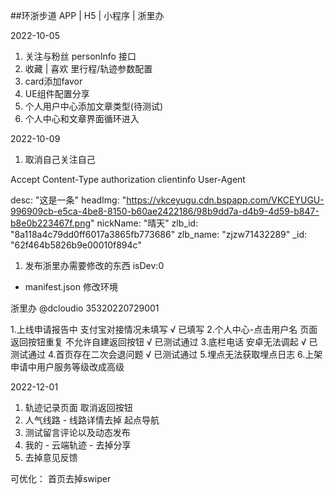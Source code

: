 ##环浙步道  APP | H5 | 小程序 | 浙里办

2022-10-05
1. 关注与粉丝  personInfo 接口
2. 收藏 | 喜欢 里行程/轨迹参数配置
3. card添加favor
4. UE组件配置分享
5. 个人用户中心添加文章类型(待测试)
6. 个人中心和文章界面循环进入

2022-10-09
1. 取消自己关注自己


Accept
Content-Type
authorization
clientinfo
User-Agent


desc: "这是一条"
headImg: "https://vkceyugu.cdn.bspapp.com/VKCEYUGU-996909cb-e5ca-4be8-8150-b60ae2422186/98b9dd7a-d4b9-4d59-b847-b8e0b223467f.png"
nickName: "晴天"
zlb_id: "8a118a4c79dd0ff6017a3865fb773686"
zlb_name: "zjzw71432289"
_id: "62f464b5826b9e00010f894c"


1. 发布浙里办需要修改的东西
isDev:0
<!-- - 请求 取消header isTestUrl:"1" -->
<!-- - 单点登录修改回调地址 -->
- manifest.json 修改环境
<!-- - index.html 查看js引入 -->

浙里办 @dcloudio  35320220729001


1.上线申请报告中 支付宝对接情况未填写   √  已填写
2.个人中心-点击用户名 页面返回按钮重复 不允许自建返回按钮   √  已测试通过
3.底栏电话 安卓无法调起  √ 已测试通过
4.首页存在二次会退问题 √ 已测试通过
5.埋点无法获取埋点日志 
6.上架申请中用户服务等级改成高级


2022-12-01
1. 轨迹记录页面 取消返回按钮
2. 人气线路 - 线路详情去掉 起点导航
3. 测试留言评论以及动态发布
4. 我的 - 云端轨迹 - 去掉分享
5. 去掉意见反馈


可优化：
首页去掉swiper 

